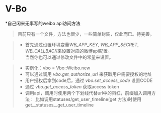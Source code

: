 # V-Bo
*自己闲来无事写的weibo api访问方法

> 目前只有一个文件，方法也很少，一些简单封装，仅此而已。待完善。

> - 首先通过设置环境变量*WB_APP_KEY*, *WB_APP_SECRET*, *WB_CALLBACK*来设置对应的微博api配置。\
当然你也可以通过修改文件中的常量来设置。

> - 实例化：vbo = Vbo::Weibo.new
> - 可以通过调用 *vbo.get_authorize_url* 来获取用户需要授权的地址
> - 用户授权后拿到code后，通过 *vbo.set_access_code* 设置CODE
> - 通过 *vbo.get_access_token* 获取access token
> - 调用api，调用时使用两个下划线代替url中的斜杠，前缀加入调用方法：
> 比如调用statuses/get_user_timeline(get 方法)时使用get__statuses__get_user_timeline
